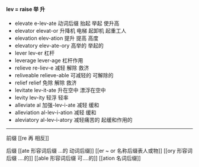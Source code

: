 #### lev = raise 举 升
- elevate e-lev-ate 动词后缀  抬起 举起 使升高
- elevator elevat-or 升降机 电梯 起卸机 起重工人
- elevation elev-ation 提升 提高 高度
- elevatory elev-ate-ory  高举的 举起的
- lever lev-er 杠杆
- leverage lever-age 杠杆作用
- relieve re-liev-e 减轻 解除  救济
- reliveable relieve-able 可减轻的 可解除的
- relief relief 免除 解除 救济
- levitate lev-it-ate 升在空中 漂浮在空中
- levity lev-ity 轻浮 轻率
- alleviate al 加强-lev-i-ate 减轻 缓和
- alleviation al-lev-i-ation 减轻 缓和
- aleviatory al-lev-i-atory 减轻痛苦的 起缓和作用的

---
前缀
[[re  再  相反]]

后缀
[[ate 形容词后缀  ...的 动词后缀]]
[[er  ~ or 名称后缀表人或物]]
[[ory 形容词后缀 ....的]]
[[able  形容词后缀 可....的]]
[[ation 名词后缀]]

